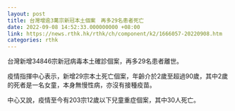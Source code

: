 ```yaml
---
layout: post
title: 台灣增逾3萬宗新冠本土個案　再多29名患者死亡
date: 2022-09-08 14:52:33.000000000 +08:00
link: https://news.rthk.hk/rthk/ch/component/k2/1666057-20220908.htm
categories: rthk
---
```


台灣新增34846宗新冠病毒本土確診個案，再多29名患者離世。

疫情指揮中心表示，新增29宗本土死亡個案，年齡介於2歲至超過90歲，其中2歲的死者是一名女童，本身無慢性病，亦沒有接種疫苗。

中心又說，疫情至今有203宗12歲以下兒童重症個案，其中30人死亡。
